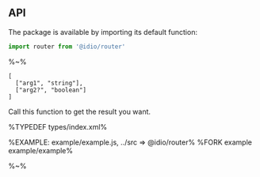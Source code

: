 ## API

The package is available by importing its default function:

```js
import router from '@idio/router'
```

%~%

```## router
[
  ["arg1", "string"],
  ["arg2?", "boolean"]
]
```

Call this function to get the result you want.

%TYPEDEF types/index.xml%

%EXAMPLE: example/example.js, ../src => @idio/router%
%FORK example example/example%

%~%